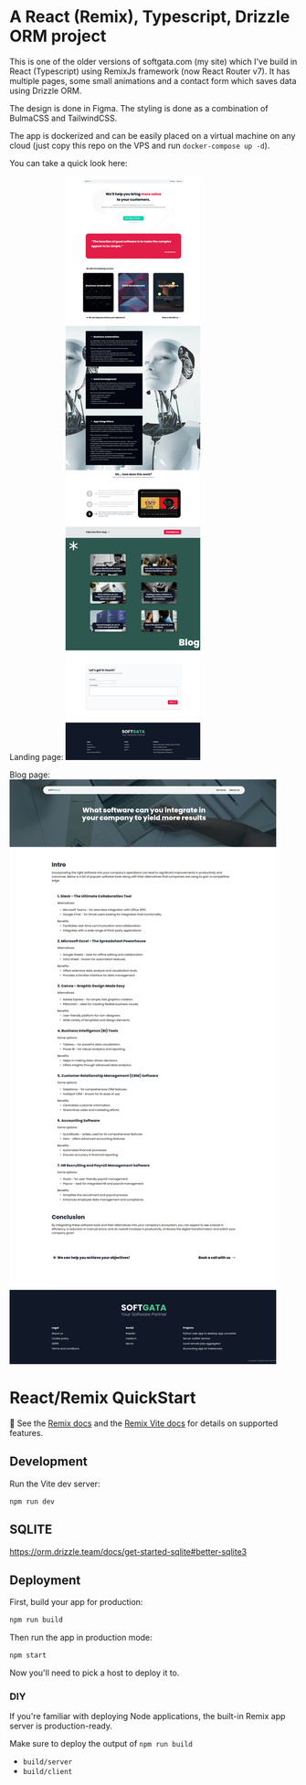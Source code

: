 # A React (Remix), Typescript, Drizzle ORM project

This is one of the older versions of softgata.com (my site) which I've build in React (Typescript) using RemixJs framework (now React Router v7). It has multiple pages, some small animations and a contact form which saves data using Drizzle ORM.

The design is done in Figma.
The styling is done as a combination of BulmaCSS and TailwindCSS.

The app is dockerized and can be easily placed on a virtual machine on any cloud (just copy this repo on the VPS and run `docker-compose up -d`). 

You can take a quick look here: 

Landing page:
![](/full-page-screenshot.jpeg)


Blog page:
![](full-page-blog-screenshot.jpeg)


# React/Remix QuickStart

📖 See the [Remix docs](https://remix.run/docs) and the [Remix Vite docs](https://remix.run/docs/en/main/future/vite) for details on supported features.

## Development

Run the Vite dev server:

```shellscript
npm run dev
```

## SQLITE

https://orm.drizzle.team/docs/get-started-sqlite#better-sqlite3


## Deployment

First, build your app for production:

```sh
npm run build
```

Then run the app in production mode:

```sh
npm start
```

Now you'll need to pick a host to deploy it to.

### DIY

If you're familiar with deploying Node applications, the built-in Remix app server is production-ready.

Make sure to deploy the output of `npm run build`

- `build/server`
- `build/client`
